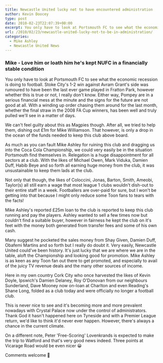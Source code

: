 ```yaml
---
title: Newcastle United lucky not to have encountered administration
author: Kevin Doocey
type: post
date: 2010-02-23T22:07:39+00:00
excerpt: You only have to look at Portsmouth FC to see what the economic..
url: /2010/02/23/newcastle-united-lucky-not-to-be-in-administration/
categories:
  - Mike Ashley
  - Newcastle United News
---
```


### Mike - Love him or loath him he's kept NUFC in a financially stable condition

You only have to look at Portsmouth FC to see what the economic recession is doing to football. Stoke City's 1-2 win against Avram Grant's side was rumoured to have been the last ever game played in Fratton Park, however whether this is true or not, I really don't know. Either way, Pompey are in a serious financial mess at the minute and the signs for the future are not good at all. With a winding up order chasing them around for the last month, whether the final straw in the 2008 FA Cup winners, has been well and truly pulled we'll see in a matter of days.

We can't feel guilty about this as Magpies though. After all, we tried to help them, dishing out £1m for Mike Williamson. That however, is only a drop in the ocean of the funds needed to keep this club above board.

As much as you can fault Mike Ashley for ruining this club and dragging us into the Coca Cola Championship, we could very easily be in the situation Portsmouth find themselves in. Relegation is a huge disappointment for all sectors at a club. With the likes of Michael Owen, Mark Viduka, Damien Duff, Habib Beye and so forth all earning huge money from the club, it was unsustainable to keep them lads at the club.

Not only that though, the likes of Coloccini, Jonas, Barton, Smith, Ameobi, Taylor(s) all still earn a wage that most league 1 clubs wouldn't dish-out to their entire staff in a week. Footballers are over-paid for sure, but I won't be getting into that because I might only reduce some Toon fans to tears with the facts!

Mike Ashley's reported £25m loan to the club is reported to keep this club running and pay the players. Ashley wanted to sell a few times now but couldn't find a suitable buyer, however in fairness he kept the club on it's feet with the money both generated from transfer fees and some of his own cash.

Many suggest he pocketed the sales money from Shay Given, Damien Duff, Obafemi Martins and so forth but I really do doubt it. Very easily, Newcastle United could've been history. It's just lucky that we are where we are in the table, aloft the Championship and looking good for promotion. Mike Ashley is as keen as any Toon fan out there to get promoted, and especially to avail of the juicy TV revenue deals and the many other sources of income.

Here in my own country Cork City who once harvested the likes of Kevin Doyle, Ipswich's Damien Delaney, Roy O'Donovan from our neighbours Sunderland, Dave Mooney now on-loan at Charlton and even Reading's Shane Long, folded as a club today and were officially no longer a football club.

This is never nice to see and it's becoming more and more prevalent nowadays with Crystal Palace now under the control of administrators. Thank God it hasn't happened here on Tyneside and with a Premier League return, we'd like to think it'd never ever happen. However, there's always a chance in the current climate.

On a different note, Peter 'Free-Scoring' Lovenkrands is expected to make the trip to Watford and that's very good news indeed. Three points at Vicarage Road would be even nicer 😀

Comments welcome 🙂
